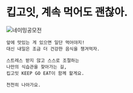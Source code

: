 # 킵고잇, 계속 먹어도 괜찮아.
![네이밍공모전](https://user-images.githubusercontent.com/75439868/209751575-e40005e8-cb38-4a9b-9482-4615340ca53f.png)

```
앞에 맛있는 게 있으면 일단 먹어야지!
대신 내일은 조금 더 건강한 음식을 챙겨먹자.

스트레스 받지 않고 스스로 조절하는
나만의 식습관을 찾아가는 길,
킵고잇 KEEP GO EAT이 함께 할게요.

천천히 나아가요.
```
